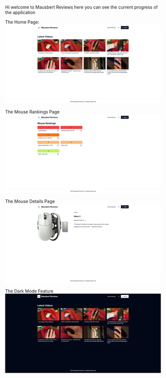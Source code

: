 Hi welcome to Mausbert Reviews here you can see the current progress of the application

The Home Page:
![Picture of the home page of Deadlock Tracker](./assets/images/front-page.png)

The Mouse Rankings Page
![Picture of the heroes list of Deadlock Tracker](./assets/images/mouse-ranking-page.png)

The Mouse Details Page
![Picture of Abram's Hero page](./assets/images/mouse-details-page.png)

The Dark Mode Feature
![alt text](./assets/images/dark-mode.png)

